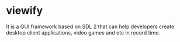 # viewify

It is a GUI framework based on SDL 2 that can help developers create desktop client applications, video games and etc in record time.